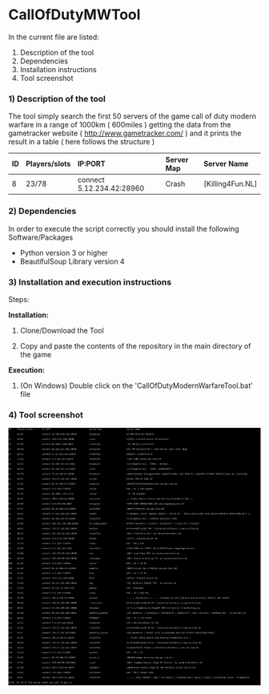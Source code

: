 <h1> CallOfDutyMWTool </h1>
In the current file are listed:
	
1. Description of the tool
2. Dependencies
3. Installation instructions
4. Tool screenshot


<h3>1) Description of the tool</h3>

The tool simply search the first 50 servers of the game call of duty modern warfare in a range of 1000km ( 600miles ) getting the data from the gametracker website ( http://www.gametracker.com/ ) and it prints the result in a table ( here follows the structure )

|ID	| Players/slots |IP:PORT		          |Server Map       |Server Name						      	      |
|:-------|:-------------|:--------------------------------|:----------------|:------------------------------------------------------------------------|
|8|23/78|connect 5.12.234.42:28960|Crash|[Killing4Fun.NL]|

<h3>2) Dependencies</h3>
In order to execute the script correctly you should install the following Software/Packages

- Python version 3 or higher
- BeautifulSoup Library version 4

<h3>3) Installation and execution instructions</h3>

Steps:

<b>Installation:</b>

1. Clone/Download the Tool

2. Copy and paste the contents of the repository in the main directory of the game

<b>Execution:</b>

1. (On Windows) Double click on the 'CallOfDutyModernWarfareTool.bat' file

<h3>4) Tool screenshot </h3>

![alt text][screenshot]

[screenshot]: https://github.com/Nixsr/CallOfDutyMWTool/blob/master/images/CallOfDutyMWTool.jpg "Tool's screenshot_00"
